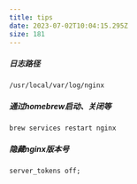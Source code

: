 ```yaml
---
title: tips
date: 2023-07-02T10:04:15.295Z
size: 181
---
```

##### 日志路径
```
/usr/local/var/log/nginx
```
##### 通过homebrew启动、关闭等
```
brew services restart nginx
```
##### 隐藏nginx版本号
```
server_tokens off;
```
